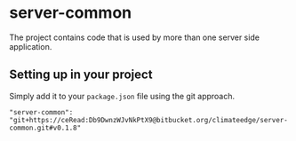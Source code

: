 # server-common

The project contains code that is used by more than one server side application.

## Setting up in your project

Simply add it to your `package.json` file using the git approach.

```"server-common": "git+https://ceRead:Db9DwnzWJvNkPtX9@bitbucket.org/climateedge/server-common.git#v0.1.8"```
